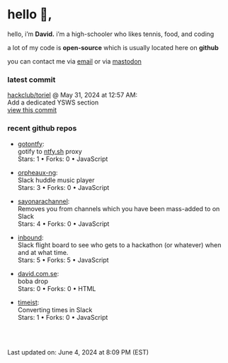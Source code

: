 <h1>hello 👋,</h1>
<p>hello, i’m <b>David.</b> i’m a high-schooler who likes tennis, food, and coding</p>
<p>a lot of my code is <strong>open-source</strong> which is usually located here on <strong>github</strong></p>
<p>you can contact me via <a href="mailto:aboutdavid@protonmail.com">email</a> or via <a href="https://social.dino.icu/@david">mastodon</a></p>
<h3>latest commit</h3>
<p><a href="https://github.com/hackclub/toriel">hackclub/toriel</a> @ May 31, 2024 at 12:57 AM:<br>
Add a dedicated YSWS section<br>
<a href="https://github.com/hackclub/toriel/commit/30dd8da88e70a7e246448a93ed0f32555529cbe4">view this commit</a></p>
<h3>recent github repos</h3>
<ul>
<li>
<p><a href="https://github.com/aboutdavid/gotontfy">gotontfy</a>:<br>
gotify to <a href="http://ntfy.sh">ntfy.sh</a> proxy<br>
Stars: 1 • Forks: 0 • JavaScript</p>
</li>
<li>
<p><a href="https://github.com/aboutdavid/orpheaux-ng">orpheaux-ng</a>:<br>
Slack huddle music player<br>
Stars: 3 • Forks: 0 • JavaScript</p>
</li>
<li>
<p><a href="https://github.com/aboutdavid/sayonarachannel">sayonarachannel</a>:<br>
Removes you from channels which you have been mass-added to on Slack<br>
Stars: 4 • Forks: 0 • JavaScript</p>
</li>
<li>
<p><a href="https://github.com/aboutdavid/inbound">inbound</a>:<br>
Slack flight board to see who gets to a hackathon (or whatever) when and at what time.<br>
Stars: 5 • Forks: 5 • JavaScript</p>
</li>
<li>
<p><a href="https://github.com/aboutdavid/david.com.se">david.com.se</a>:<br>
boba drop<br>
Stars: 0 • Forks: 0 • HTML</p>
</li>
<li>
<p><a href="https://github.com/aboutdavid/timeist">timeist</a>:<br>
Converting times in Slack<br>
Stars: 1 • Forks: 0 • JavaScript</p>
</li>
</ul>
<p><br><br></p>
<p>Last updated on: June 4, 2024 at 8:09 PM (EST)</p>
